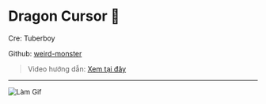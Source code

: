 # Dragon Cursor 🐲

Cre: Tuberboy 

Github: [weird-monster](https://github.com/tuberboy/weird-monster)

> Video hướng dẫn: [Xem tại đây](https://drive.google.com/file/d/1xXZ-IXxMqBVU8TrOuHTWQJ_35uZhr2XI/view?usp=sharing)
---

![Làm Gif](https://github.com/user-attachments/assets/713612f7-433d-4291-bbe8-b0a9b6489b6c)
